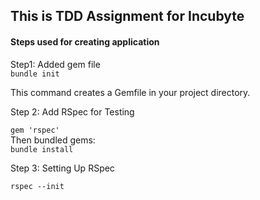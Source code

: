 ## This is TDD Assignment for Incubyte

#### Steps used for creating application 
 Step1: Added gem file \
 ``
 bundle init
 ``

 This command creates a Gemfile in your project directory.

Step 2: Add RSpec for Testing

``
gem 'rspec'
`` \
Then bundled gems: \
``
bundle install
``

Step 3: Setting Up RSpec

``
rspec --init
``
